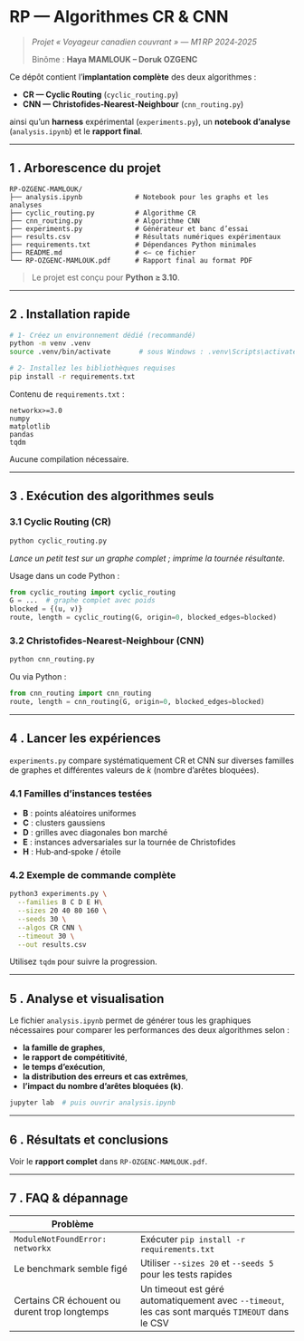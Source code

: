 # RP — Algorithmes CR & CNN

> _Projet « Voyageur canadien couvrant » — M1 RP 2024‑2025_
>
> Binôme : **Haya MAMLOUK – Doruk OZGENC**

Ce dépôt contient l’**implantation complète** des deux algorithmes :

- **CR — Cyclic Routing** (`cyclic_routing.py`)
- **CNN — Christofides‑Nearest‑Neighbour** (`cnn_routing.py`)

ainsi qu’un **harness** expérimental (`experiments.py`), un **notebook d’analyse** (`analysis.ipynb`) et le **rapport final**.

---

## 1 . Arborescence du projet

```
RP-OZGENC-MAMLOUK/
├── analysis.ipynb             # Notebook pour les graphs et les analyses
├── cyclic_routing.py          # Algorithme CR
├── cnn_routing.py             # Algorithme CNN
├── experiments.py             # Générateur et banc d’essai
├── results.csv                # Résultats numériques expérimentaux
├── requirements.txt           # Dépendances Python minimales
├── README.md                  # <– ce fichier
└── RP-OZGENC-MAMLOUK.pdf      # Rapport final au format PDF
```

> Le projet est conçu pour **Python ≥ 3.10**.

---

## 2 . Installation rapide

```bash
# 1‑ Créez un environnement dédié (recommandé)
python -m venv .venv
source .venv/bin/activate       # sous Windows : .venv\Scripts\activate

# 2‑ Installez les bibliothèques requises
pip install -r requirements.txt
```

Contenu de `requirements.txt` :

```
networkx>=3.0
numpy
matplotlib
pandas
tqdm
```

Aucune compilation nécessaire.

---

## 3 . Exécution des algorithmes seuls

### 3.1 Cyclic Routing (CR)

```bash
python cyclic_routing.py
```

_Lance un petit test sur un graphe complet ; imprime la tournée résultante._

Usage dans un code Python :

```python
from cyclic_routing import cyclic_routing
G = ...  # graphe complet avec poids
blocked = {(u, v)}
route, length = cyclic_routing(G, origin=0, blocked_edges=blocked)
```

### 3.2 Christofides‑Nearest‑Neighbour (CNN)

```bash
python cnn_routing.py
```

Ou via Python :

```python
from cnn_routing import cnn_routing
route, length = cnn_routing(G, origin=0, blocked_edges=blocked)
```

---

## 4 . Lancer les expériences

`experiments.py` compare systématiquement CR et CNN sur diverses familles de graphes et différentes valeurs de _k_ (nombre d’arêtes bloquées).

### 4.1 Familles d’instances testées

- **B** : points aléatoires uniformes
- **C** : clusters gaussiens
- **D** : grilles avec diagonales bon marché
- **E** : instances adversariales sur la tournée de Christofides
- **H** : Hub‑and‑spoke / étoile

### 4.2 Exemple de commande complète

```bash
python3 experiments.py \
  --families B C D E H\
  --sizes 20 40 80 160 \
  --seeds 30 \
  --algos CR CNN \
  --timeout 30 \
  --out results.csv
```

Utilisez `tqdm` pour suivre la progression.

---

## 5 . Analyse et visualisation

Le fichier `analysis.ipynb` permet de générer tous les graphiques nécessaires pour comparer les performances des deux algorithmes selon :

- **la famille de graphes**,
- **le rapport de compétitivité**,
- **le temps d’exécution**,
- **la distribution des erreurs et cas extrêmes**,
- **l’impact du nombre d’arêtes bloquées (k)**.

```bash
jupyter lab  # puis ouvrir analysis.ipynb
```

---

## 6 . Résultats et conclusions

Voir le **rapport complet** dans `RP-OZGENC-MAMLOUK.pdf`.

---

## 7 . FAQ & dépannage

| Problème                                      |                                                                                      |
| --------------------------------------------- | ------------------------------------------------------------------------------------------------ |
| `ModuleNotFoundError: networkx`               | Exécuter `pip install -r requirements.txt`                                                       |
| Le benchmark semble figé                      | Utiliser `--sizes 20` et `--seeds 5` pour les tests rapides                                      |
| Certains CR échouent ou durent trop longtemps | Un timeout est géré automatiquement avec `--timeout`, les cas sont marqués `TIMEOUT` dans le CSV |


